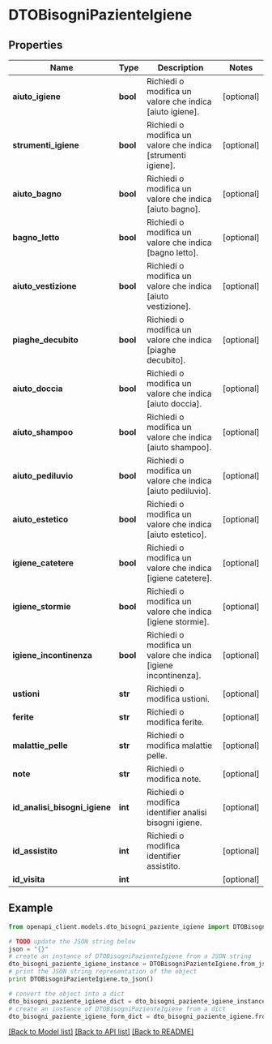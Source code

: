 # DTOBisogniPazienteIgiene



## Properties

Name | Type | Description | Notes
------------ | ------------- | ------------- | -------------
**aiuto_igiene** | **bool** | Richiedi o modifica un valore che indica [aiuto igiene]. | [optional] 
**strumenti_igiene** | **bool** | Richiedi o modifica un valore che indica [strumenti igiene]. | [optional] 
**aiuto_bagno** | **bool** | Richiedi o modifica un valore che indica [aiuto bagno]. | [optional] 
**bagno_letto** | **bool** | Richiedi o modifica un valore che indica [bagno letto]. | [optional] 
**aiuto_vestizione** | **bool** | Richiedi o modifica un valore che indica [aiuto vestizione]. | [optional] 
**piaghe_decubito** | **bool** | Richiedi o modifica un valore che indica [piaghe decubito]. | [optional] 
**aiuto_doccia** | **bool** | Richiedi o modifica un valore che indica [aiuto doccia]. | [optional] 
**aiuto_shampoo** | **bool** | Richiedi o modifica un valore che indica [aiuto shampoo]. | [optional] 
**aiuto_pediluvio** | **bool** | Richiedi o modifica un valore che indica [aiuto pediluvio]. | [optional] 
**aiuto_estetico** | **bool** | Richiedi o modifica un valore che indica [aiuto estetico]. | [optional] 
**igiene_catetere** | **bool** | Richiedi o modifica un valore che indica [igiene catetere]. | [optional] 
**igiene_stormie** | **bool** | Richiedi o modifica un valore che indica [igiene stormie]. | [optional] 
**igiene_incontinenza** | **bool** | Richiedi o modifica un valore che indica [igiene incontinenza]. | [optional] 
**ustioni** | **str** | Richiedi o modifica ustioni. | [optional] 
**ferite** | **str** | Richiedi o modifica ferite. | [optional] 
**malattie_pelle** | **str** | Richiedi o modifica malattie pelle. | [optional] 
**note** | **str** | Richiedi o modifica note. | [optional] 
**id_analisi_bisogni_igiene** | **int** | Richiedi o modifica identifier analisi bisogni igiene. | [optional] 
**id_assistito** | **int** | Richiedi o modifica identifier assistito. | [optional] 
**id_visita** | **int** |  | [optional] 

## Example

```python
from openapi_client.models.dto_bisogni_paziente_igiene import DTOBisogniPazienteIgiene

# TODO update the JSON string below
json = "{}"
# create an instance of DTOBisogniPazienteIgiene from a JSON string
dto_bisogni_paziente_igiene_instance = DTOBisogniPazienteIgiene.from_json(json)
# print the JSON string representation of the object
print DTOBisogniPazienteIgiene.to_json()

# convert the object into a dict
dto_bisogni_paziente_igiene_dict = dto_bisogni_paziente_igiene_instance.to_dict()
# create an instance of DTOBisogniPazienteIgiene from a dict
dto_bisogni_paziente_igiene_form_dict = dto_bisogni_paziente_igiene.from_dict(dto_bisogni_paziente_igiene_dict)
```
[[Back to Model list]](../README.md#documentation-for-models) [[Back to API list]](../README.md#documentation-for-api-endpoints) [[Back to README]](../README.md)


